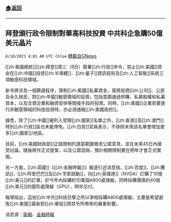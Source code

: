 ###  [:house:返回](README.md)
---


## 拜登頒行政令限制對華高科技投資  中共科企急購50億美元晶片
`8/10/2023 4:01 AM UTC Chloe` [轉載自GNews](https://gnews.org/articles/1540435)



  
[[zh:美國總統]][[zh:拜登]]周三（9日）簽署[[zh:行政]]命令，禁止[[zh:美國]]資金在[[zh:中國]]投資[[zh:半導體]]、[[zh:量子]]資訊技術及[[zh:人工智能]]系統三項敏感科技領域。

新令將涉及一個篩選程序，限制[[zh:美國]]私募資金、風險投資[[zh:公司]]、公民及永久居民，對[[zh:中國]]敏感領域的投資，包括意圖通過併購、私募股權和私募資本，以及合資企業和融資安排等間接手段的投資。同時，[[zh:美國]]企業若要進行非敏感領域的科技投資時，亦必須通報[[zh:美國政府]]。

  

據悉，除了[[zh:中國]]被列入受限[[zh:國家]]名單之外，[[zh:香港]]及[[zh:澳門]]特別[[zh:行政]]區也未能倖免。[[zh:白宮]]官員表示，不排除未來該名單會增加更多[[zh:國家]]/地區。

  

目前，[[zh:美國財政部]]正就限制的適當範圍徵求公眾意見，並在未來45日內接受討論，隨後將作正式提案，以及公眾諮詢，預計相關限制要在明年才會正式實施。

  

另一方面，[[zh:英國]]《[[zh:金融時報]]》報道引述消息指，[[zh:百度]]、[[zh:騰訊]]、[[zh:阿里巴巴]]及[[zh:字節跳動]]，向[[zh:英偉達]]（NVDA）訂購了10億[[zh:美元]]的訂單，於今年內採購約10萬個A800處理器，同時採購價值約40億[[zh:美元]]的圖形處理器（GPU），明年交付。

  

報導指出，這些[[zh:中共]]科技巨擘之所以爭相採購A800處理器，主要是希望避免[[zh:美國]]最新對[[zh:華投]]資禁令所帶來的嚴重影響。

  

消息源：[衛報](https://www.theguardian.com/world/2023/aug/09/biden-executive-order-us-investment-chinese-technology)、[金融時報](https://www.ft.com/content/9dfee156-4870-4ca4-b67d-bb5a285d855c)
